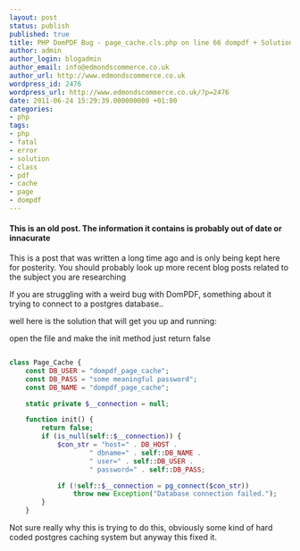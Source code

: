 ```yaml
---
layout: post
status: publish
published: true
title: PHP DomPDF Bug - page_cache.cls.php on line 66 dompdf + Solution
author: admin
author_login: blogadmin
author_email: info@edmondscommerce.co.uk
author_url: http://www.edmondscommerce.co.uk
wordpress_id: 2476
wordpress_url: http://www.edmondscommerce.co.uk/?p=2476
date: 2011-06-24 15:29:39.000000000 +01:00
categories:
- php
tags:
- php
- fatal
- error
- solution
- class
- pdf
- cache
- page
- dompdf
---
```

<div class="oldpost"><h4>This is an old post. The information it contains is probably out of date or innacurate</h4>
<p>
This is a post that was written a long time ago and is only being kept here for posterity.
You should probably look up more recent blog posts related to the subject you are researching
</p>
</div>
If you are struggling with a weird bug with DomPDF, something about it trying to connect to a postgres database..

well here is the solution that will get you up and running:

open the file and make the init method just return false

```php

class Page_Cache {
    const DB_USER = "dompdf_page_cache";
    const DB_PASS = "some meaningful password";
    const DB_NAME = "dompdf_page_cache";

    static private $__connection = null;

    function init() {
        return false;
        if (is_null(self::$__connection)) {
            $con_str = "host=" . DB_HOST .
                    " dbname=" . self::DB_NAME .
                    " user=" . self::DB_USER .
                    " password=" . self::DB_PASS;

            if (!self::$__connection = pg_connect($con_str))
                throw new Exception("Database connection failed.");
        }
    }

```

Not sure really why this is trying to do this, obviously some kind of hard coded postgres caching system but anyway this fixed it.
